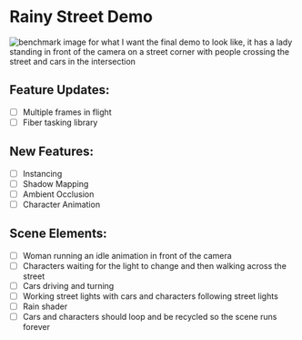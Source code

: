 # Rainy Street Demo
![benchmark image for what I want the final demo to look like, it has a lady standing in front of the camera on a street corner with people crossing the street and cars in the intersection](rainy_street_goal.jpg)

## Feature Updates:
 - [ ] Multiple frames in flight
 - [ ] Fiber tasking library

## New Features:
 - [ ] Instancing
 - [ ] Shadow Mapping
 - [ ] Ambient Occlusion
 - [ ] Character Animation

## Scene Elements:
 - [ ] Woman running an idle animation in front of the camera
 - [ ] Characters waiting for the light to change and then walking across the street
 - [ ] Cars driving and turning
 - [ ] Working street lights with cars and characters following street lights
 - [ ] Rain shader
 - [ ] Cars and characters should loop and be recycled so the scene runs forever
